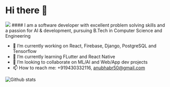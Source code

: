 #  Hi there 👋
<img src="https://komarev.com/ghpvc/?username=codebotx">  
#### I am a software developer with excellent problem solving skills and a passion for AI & development, pursuing B.Tech in Computer Science and Engineering

- 🔭 I’m currently working on React, Firebase, Django, PostgreSQL and Tensorflow
- 🌱 I’m currently learning FLutter and React Native
- 👯 I’m looking to collaborate on ML/AI and Web/App dev projects
- 📫 How to reach me: +919430332116, anubhabr50@gmail.com

 ![Github stats](https://github-readme-stats.vercel.app/api?username=codebotx&count_private=true&show_icons=true&title_color=333&icon_color=333)


<!--
**codebotx/codebotx** is a ✨ _special_ ✨ repository because its `README.md` (this file) appears on your GitHub profile.
### Hi there 👋

I'm Sumeet Naik, pursuing B.Tech in CSE from Silicon Institute of Technology, Bhubaneswar.  

- 🔭 I’m currently working on Laravel at Day and Web3 at Night.
- 📫 How to reach me: onhax@protonmail.com
- 😄 Pronouns: He / Him / His
- ⚡ Fun fact: "Like Java, there is JavaScript; For Coffee, there is CoffeeScript;"
   


Here are some ideas to get you started:
-->
